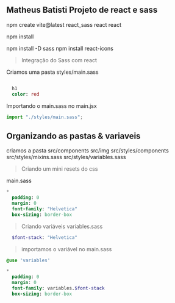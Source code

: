 ## Matheus Batisti Projeto de react e sass

npm create vite@latest
react_sass
react
react

npm install

npm install -D sass
npm install react-icons

> Integração do Sass com react

Criamos uma pasta styles/main.sass

```sass

  h1
  color: red

```

Importando o main.sass no main.jsx

```jsx
import "./styles/main.sass";
```

## Organizando as pastas & variaveis 

criamos a pasta
src/components
src/img
src/styles/components
src/styles/mixins.sass
src/styles/variables.sass

> Criando um mini resets do css

main.sass

```sass
*
  padding: 0
  margin: 0
  font-family: "Helvetica"
  box-sizing: border-box
```

> Criando variáveis
> variables.sass

```sass
  $font-stack: "Helvetica"


```

> importamos o variável no main.sass

```sass
@use 'variables'

*
  padding: 0
  margin: 0
  font-family: variables.$font-stack
  box-sizing: border-box
```


